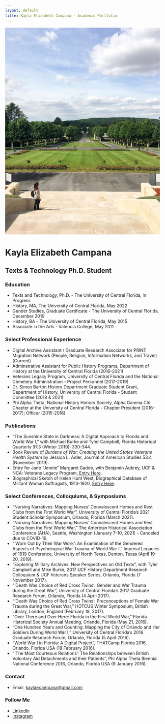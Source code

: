 ```yaml
---
layout: default
title: Kayla Elizabeth Campana - Academic Portfolio
---
```


![Featured Image](/assets/France.jpg)

# Kayla Elizabeth Campana
## Texts & Technology Ph.D. Student

### Education
- Texts and Technology, Ph.D. - The University of Central Florida, In Progress
- History, MA, The University of Central Florida, May 2022
- Gender Studies, Graduate Certificate - The University of Central Florida, December 2019
- History, BA - The University of Central Florida, May 2015
- Associate in the Arts - Valencia College, May 2011

### Select Professional Experience
- Digital Archive Assistant / Graduate Research Associate for PRINT Migration Network (People, Religion, Information Networks, and Travel) (Current)
- Adminstrative Assistant for Public History Programs, Department of History at the University of Central Florida (2016-2021)
- Veterans Legacy Program, University of Central Florida and the National Cemetery Administration - Project Personnel (2017-2019)
- Dr. Simon Barton History Department Graduate Student Grant, Department of History, University of Central Florida - Student Committee (2018 & 2021)
- Phi Alpha Theta, National History Honors Society, Alpha Gamma Chi Chapter at the University of Central Florida - Chapter President (2016-2017); Officer (2015-2016)

### Publications
- “The Sunshine State in Darkness: A Digital Approach to Florida and World War I,” with Michael Burke and Tyler Campbell, Florida Historical Quarterly 97.3 (Winter 2019): 330-344.
- Book Review of <i>Burdens of War: Creating the United States Veterans Health System</i> by Jessica L. Adler, Journal of American Studies 53.4 (November 2019).
- Entry for Jane “Jennie” Margaret Gadde, with Benjamin Aubrey, UCF & NCA: Veterans Legacy Program, [Entry Here](https://vlp.cah.ucf.edu/biographies/bpnc/B42-2-17-F.html).
- Biographical Sketch of Helen Hunt West, Biographical Database of Militant Woman Suffragists, 1913-1920, [Entry Here](https://documents.alexanderstreet.com/d/1008342616).

### Select Conferences, Colloquiums, & Symposiums
- “Nursing Narratives: Mapping Nurses’ Convalescent Homes and Rest Clubs from the First World War”, University of Central Florida’s 2021 Student Scholar Symposium, Orlando, Florida (March 2021).
- “Nursing Narratives: Mapping Nurses’ Convalescent Homes and Rest Clubs from the First World War,” The American Historical Association Conference (AHA), Seattle, Washington (January 7-10, 2021) - Canceled due to COVID-19.
- “‘Worn Out by Their War Work’: An Examination of the Gendered Aspects of Psychological War Trauma of World War I,” Imperial Legacies of 1919 Conference, University of North Texas, Denton, Texas (April 19-20, 2019).
- “Exploring Military Archives: New Perspectives on Old Texts”, with Tyler Campbell and Mike Burke, 2017 UCF History Department Research Colloquium & UCF Veterans Speaker Series, Orlando, Florida (7 November 2017).
- “‘Death Was Choice of Red Cross Twins’: Gender and War Trauma during the Great War”, University of Central Florida’s 2017 Graduate Research Forum, Orlando, Florida (4 April 2017).
- “‘Death Was Choice of Red Cross Twins’: Preconceptions of Female War Trauma during the Great War,” HOTCUS Winter Symposium, British Library, London, England (February 18, 2017).
- “Over There and Over Here: Florida in the First World War,” Florida Historical Society Annual Meeting, Orlando, Florida (May 21, 2016).
- “One Hundred Years and Counting: Mapping the City of Orlando and Her Soldiers During World War I,” University of Central Florida’s 2016 Graduate Research Forum, Orlando, Florida (5 April 2016).
- “World War I in Florida: A Digital Project”, THATCamp Florida 2016, Orlando, Florida USA (18 February 2016).
- “‘The Most Courteous Relations’: The Relationships between British Voluntary Aid Detachments and their Patients”, Phi Alpha Theta Biennial National Conference 2016, Orlando, Florida USA (9 January 2016).

### Contact

- Email: kaylaecampana@gmail.com

### Follow Me

- [LinkedIn](https://linkedin.com/in/kecampana)
- [Instagram](https://instagram.com/kaylaelizabethphd)